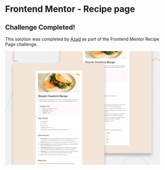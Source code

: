

# Frontend Mentor - Recipe page

## Challenge Completed!

This solution was completed by [Azad](https://github.com/azadnio) as part of the Frontend Mentor Recipe Page challenge.

![Design preview for the Recipe page coding challenge](./preview.jpg)
